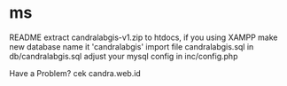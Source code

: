 # ms
README
extract candralabgis-v1.zip to htdocs, if you using XAMPP
make new database name it 'candralabgis'
import file candralabgis.sql in db/candralabgis.sql
adjust your mysql config in inc/config.php

Have a Problem? cek candra.web.id
